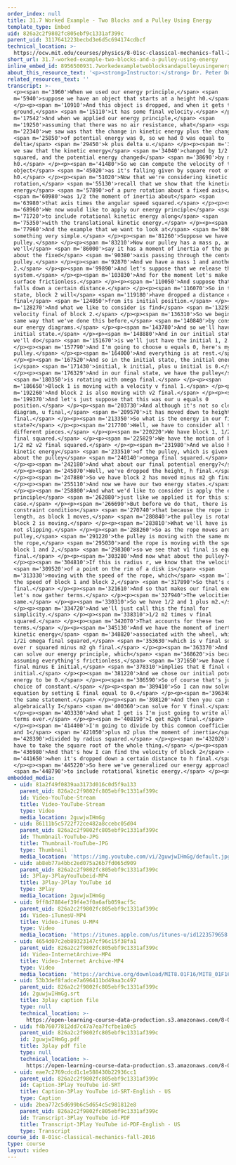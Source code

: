 ```yaml
---
order_index: null
title: 31.7 Worked Example - Two Blocks and a Pulley Using Energy
template_type: Embed
uid: 826a2c2f9802fc805ebf9c1331af399c
parent_uid: 3117641223becbd3e6d5c694174cdbcf
technical_location: >-
  https://ocw.mit.edu/courses/physics/8-01sc-classical-mechanics-fall-2016/week-10-rotational-motion/31.7-worked-example-two-blocks-and-a-pulley-using-energy/31.7-worked-example-two-blocks-and-a-pulley-using-energy
short_url: 31.7-worked-example-two-blocks-and-a-pulley-using-energy
inline_embed_id: 8956500931.7workedexampletwoblocksandapulleyusingenergy23243991
about_this_resource_text: '<p><strong>Instructor:</strong> Dr. Peter Dourmashkin</p>'
related_resources_text: ''
transcript: >-
  <p><span m='3960'>When we used our energy principle,</span> <span
  m='5940'>suppose we have an object that starts at a height h0.</span>
  </p><p><span m='10910'>And this object is dropped, and when it gets to the
  ground,</span> <span m='15110'>it has some final velocity.</span> </p><p><span
  m='17542'>And when we applied our energy principle,</span> <span
  m='19250'>assuming that there was no air resistance, what</span> <span
  m='22340'>we saw was that the change in kinetic energy plus the change</span>
  <span m='25850'>of potential energy was 0, so we had 0 was equal to
  delta</span> <span m='29450'>k plus delta u.</span> </p><p><span m='32180'>And
  we saw that the kinetic energy</span> <span m='34040'>changed by 1/2 mv
  squared, and the potential energy changed</span> <span m='38690'>by minus mg
  h0.</span> </p><p><span m='41480'>So we can compute the velocity of the
  object</span> <span m='45020'>as it's falling given by square root of 2g
  h0.</span> </p><p><span m='51020'>Now that we're considering kinetic energy of
  rotation,</span> <span m='55130'>recall that we show that the kinetic
  energy</span> <span m='57890'>of a pure rotation about a fixed axis</span>
  <span m='60980'>was 1/2 the moment of inertia about</span> <span
  m='63980'>that axis times the angular speed squared.</span> </p><p><span
  m='68960'>We now would like to apply our energy principle</span> <span
  m='71720'>to include rotational kinetic energy along</span> <span
  m='75350'>with the translational kinetic energy.</span> </p><p><span
  m='77960'>And the example that we want to look at</span> <span m='80000'>is
  something very simple.</span> </p><p><span m='81260'>Suppose we have a
  pulley.</span> </p><p><span m='83210'>Now our pulley has a mass p, and
  we'll</span> <span m='86000'>say it has a moment of inertia of the pulley
  about the fixed</span> <span m='90380'>axis passing through the center of the
  pulley.</span> </p><p><span m='92870'>And we have a mass 1 and another block
  2.</span> </p><p><span m='99890'>And let's suppose that we release this
  system.</span> </p><p><span m='103830'>And for the moment let's make this
  surface frictionless.</span> </p><p><span m='110050'>And suppose that block 2
  falls down a certain distance.</span> </p><p><span m='116070'>So in the final
  state, block 2 will</span> <span m='119180'>have dropped a distance each
  final</span> <span m='124050'>from its initial position.</span> </p><p><span
  m='128270'>And what we like to consider is find</span> <span m='132590'>the
  velocity final of block 2.</span> </p><p><span m='136310'>So we begin in the
  same way that we've done this before,</span> <span m='140840'>by considering
  our energy diagrams.</span> </p><p><span m='143780'>And so we'll have an
  initial state.</span> </p><p><span m='148880'>And in our initial state, what
  we'll do</span> <span m='151670'>is we'll just have the initial 1, 2.</span>
  </p><p><span m='157790'>And I'm going to choose u equals 0, here's my
  pulley.</span> </p><p><span m='164000'>And everything is at rest.</span>
  </p><p><span m='167520'>And so in the initial state, the initial energy,
  i</span> <span m='171430'>initial, k initial, plus u initial is 0.</span>
  </p><p><span m='176329'>And in our final state, we have the pulley</span>
  <span m='180350'>is rotating with omega final.</span> </p><p><span
  m='186650'>Block 1 is moving with a velocity v final 1.</span> </p><p><span
  m='192260'>And block 2 is also moving with v2 final.</span> </p><p><span
  m='199370'>And let's just suppose that this was our u equals 0
  position.</span> </p><p><span m='203730'>And although it's not so clear in the
  diagram, u final,</span> <span m='209570'>it has moved down to height h
  final.</span> </p><p><span m='213350'>So what is the energy in our final
  state?</span> </p><p><span m='217700'>Well, we have to consider all the
  different pieces.</span> </p><p><span m='220220'>We have block 1, 1/2 m1, v1
  final squared.</span> </p><p><span m='225829'>We have the motion of block 2,
  1/2 m2 v2 final squared.</span> </p><p><span m='231980'>And we also have the
  kinetic energy</span> <span m='233510'>of the pulley, which is given by 1/2 I
  about the pulley</span> <span m='240140'>omega final squared.</span>
  </p><p><span m='242180'>And what about our final potential energy?</span>
  </p><p><span m='245070'>Well, we've dropped the height, h final.</span>
  </p><p><span m='247880'>So we have block 2 has moved minus m2 gh final.</span>
  </p><p><span m='255110'>And now we have our two energy states.</span>
  </p><p><span m='258800'>And what we'd like to consider is apply the energy
  principle</span> <span m='262880'>just like we applied it for this simple
  case.</span> </p><p><span m='266690'>But before we do that, there is a
  constraint condition</span> <span m='270740'>that because the rope is fixed in
  length, as block 1 moves,</span> <span m='280840'>the pulley is rotating and
  block 2 is moving.</span> </p><p><span m='283810'>What we'll have is fixed and
  not slipping.</span> </p><p><span m='288260'>So as the rope moves around the
  pulley,</span> <span m='291220'>the pulley is moving with the same motion as
  the rope,</span> <span m='295030'>and the rope is moving with the speeds of
  block 1 and 2,</span> <span m='298300'>so we see that v1 final is equal to v2
  final.</span> </p><p><span m='303280'>And now what about the pulley?</span>
  </p><p><span m='304810'>If this is radius r, we know that the velocity</span>
  <span m='309520'>of a point on the rim of a disk is</span> <span
  m='313330'>moving with the speed of the rope, which</span> <span m='315940'>is
  the speed of block 1 and block 2,</span> <span m='317890'>So that's our omega
  final.</span> </p><p><span m='321610'>And so that makes our final energy,
  let's now gather terms.</span> </p><p><span m='327940'>The velocities are the
  same.</span> </p><p><span m='330310'>So we have 1/2 and 1 plus m2.</span>
  </p><p><span m='334720'>And we'll just call this the final for
  simplicity.</span> </p><p><span m='338310'>1/2 m2 times v final
  squared.</span> </p><p><span m='342070'>That accounts for these two
  terms.</span> </p><p><span m='345130'>And we have the moment of inertia,
  kinetic energy</span> <span m='348820'>associated with the wheel, which is
  1/2i omega final squared,</span> <span m='353630'>which is v final squared
  over r squared minus m2 gh final.</span> </p><p><span m='363370'>And so now we
  can solve our energy principle, which</span> <span m='368620'>is because we're
  assuming everything's frictionless,</span> <span m='371650'>we have 0 equals E
  final minus E initial,</span> <span m='378310'>implies that E final equals E
  initial.</span> </p><p><span m='381220'>And we chose our initial potential
  energy to be 0.</span> </p><p><span m='386590'>So of course that's just a
  choice of constant.</span> </p><p><span m='389410'>So I can now solve this
  equation by setting E final equal to 0.</span> </p><p><span m='396340'>That's
  the same statement.</span> </p><p><span m='398120'>And then you can see
  algebraically I</span> <span m='400360'>can solve for V final.</span>
  </p><p><span m='403330'>And what I get is I'm just going to write all these
  terms over.</span> </p><p><span m='408190'>I get m2gh final.</span>
  </p><p><span m='414400'>I'm going to divide by this common coefficient, 1/2
  and 1</span> <span m='421050'>plus m2 plus the moment of inertia</span> <span
  m='428390'>divided by radius squared.</span> </p><p><span m='432020'>And I now
  have to take the square root of the whole thing.</span> </p><p><span
  m='436980'>And that's how I can find the velocity of block 2</span> <span
  m='441650'>when it's dropped down a certain distance to h final.</span>
  </p><p><span m='445220'>So here we've generalized our energy approach</span>
  <span m='448790'>to include rotational kinetic energy.</span> </p><p></p>
embedded_media:
  - uid: 81a2f49f0839aa3173d016c0d5f9a133
    parent_uid: 826a2c2f9802fc805ebf9c1331af399c
    id: Video-YouTube-Stream
    title: Video-YouTube-Stream
    type: Video
    media_location: 2guwjwIHmGg
  - uid: 86111b5c5722f72ce482a8ccebc05d04
    parent_uid: 826a2c2f9802fc805ebf9c1331af399c
    id: Thumbnail-YouTube-JPG
    title: Thumbnail-YouTube-JPG
    type: Thumbnail
    media_location: 'https://img.youtube.com/vi/2guwjwIHmGg/default.jpg'
  - uid: ab8eb77a4bbc2ed075a26b7fd065d909
    parent_uid: 826a2c2f9802fc805ebf9c1331af399c
    id: 3Play-3PlayYouTubeid-MP4
    title: 3Play-3Play YouTube id
    type: 3Play
    media_location: 2guwjwIHmGg
  - uid: 9ff8d7884ef39f4e3f0a6afb059acf5c
    parent_uid: 826a2c2f9802fc805ebf9c1331af399c
    id: Video-iTunesU-MP4
    title: Video-iTunes U-MP4
    type: Video
    media_location: 'https://itunes.apple.com/us/itunes-u/id1223579658'
  - uid: 4654d07c2eb89323147cf96c15f38fa1
    parent_uid: 826a2c2f9802fc805ebf9c1331af399c
    id: Video-InternetArchive-MP4
    title: Video-Internet Archive-MP4
    type: Video
    media_location: 'https://archive.org/download/MIT8.01F16/MIT8_01F16_L31v06_360p.mp4'
  - uid: 53b3def8fadce7a696411bd49aa3c497
    parent_uid: 826a2c2f9802fc805ebf9c1331af399c
    id: 2guwjwIHmGg.srt
    title: 3play caption file
    type: null
    technical_location: >-
      https://open-learning-course-data-production.s3.amazonaws.com/8-01sc-classical-mechanics-fall-2016/53b3def8fadce7a696411bd49aa3c497_2guwjwIHmGg.srt
  - uid: f4b76077812dd7c47a7ea7fcfbe1a0c5
    parent_uid: 826a2c2f9802fc805ebf9c1331af399c
    id: 2guwjwIHmGg.pdf
    title: 3play pdf file
    type: null
    technical_location: >-
      https://open-learning-course-data-production.s3.amazonaws.com/8-01sc-classical-mechanics-fall-2016/f4b76077812dd7c47a7ea7fcfbe1a0c5_2guwjwIHmGg.pdf
  - uid: eae7c2769cdcd1c1e588430b22936cc1
    parent_uid: 826a2c2f9802fc805ebf9c1331af399c
    id: Caption-3Play YouTube id-SRT
    title: Caption-3Play YouTube id-SRT-English - US
    type: Caption
  - uid: 2bea772c5d699b6c5d654c5c981812e8
    parent_uid: 826a2c2f9802fc805ebf9c1331af399c
    id: Transcript-3Play YouTube id-PDF
    title: Transcript-3Play YouTube id-PDF-English - US
    type: Transcript
course_id: 8-01sc-classical-mechanics-fall-2016
type: course
layout: video
---
```

